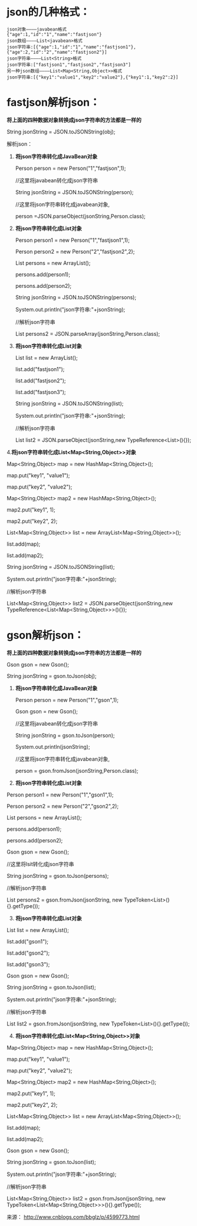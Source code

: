 # json的几种格式：

```
json对象————javabean格式
{"age":1,"id":"1","name":"fastjson"}
json数组————List<javabean>格式
json字符串:[{"age":1,"id":"1","name":"fastjson1"},{"age":2,"id":"2","name":"fastjson2"}]
json字符串————List<String>格式
json字符串:["fastjson1","fastjson2","fastjson3"]
另一种json数组————List<Map<String,Object>>格式
json字符串:[{"key1":"value1","key2":"value2"},{"key1":1,"key2":2}]
```



# fastjson解析json：

**将上面的四种数据对象转换成json字符串的方法都是一样的**

String jsonString = JSON.toJSONString(obj);

解析json：

1. **将json字符串转化成JavaBean对象**

   Person person = new Person("1","fastjson",1);

   //这里将javabean转化成json字符串

   String jsonString = JSON.toJSONString(person);

   //这里将json字符串转化成javabean对象,

   person =JSON.parseObject(jsonString,Person.class);

2. **将json字符串转化成List<JavaBean>对象**

   Person person1 = new Person("1","fastjson1",1);

   Person person2 = new Person("2","fastjson2",2);

   List<Person> persons = new ArrayList<Person>();

   persons.add(person1);

   persons.add(person2);

   String jsonString = JSON.toJSONString(persons);

   System.out.println("json字符串:"+jsonString);

   //解析json字符串

   List<Person> persons2 = JSON.parseArray(jsonString,Person.class);

3. **将json字符串转化成List<String>对象**

   List<String> list = new ArrayList<String>();

   list.add("fastjson1");

   list.add("fastjson2");

   list.add("fastjson3");

   String jsonString = JSON.toJSONString(list);

   System.out.println("json字符串:"+jsonString);

   //解析json字符串

   List<String> list2 = JSON.parseObject(jsonString,new TypeReference<List<String>>(){}); 

 

4.**将json字符串转化成List<Map<String,Object>>对象** 

Map<String,Object> map = new HashMap<String,Object>();

map.put("key1", "value1");

map.put("key2", "value2");

Map<String,Object> map2 = new HashMap<String,Object>();

map2.put("key1", 1);

map2.put("key2", 2);

List<Map<String,Object>> list = new ArrayList<Map<String,Object>>();

list.add(map);

list.add(map2);

String jsonString = JSON.toJSONString(list);

System.out.println("json字符串:"+jsonString);

//解析json字符串

List<Map<String,Object>> list2 = JSON.parseObject(jsonString,new TypeReference<List<Map<String,Object>>>(){});

# gson解析json：

**将上面的四种数据对象转换成json字符串的方法都是一样的**

   Gson gson = new Gson();

   String jsonString = gson.toJson(obj);

1. **将json字符串转化成JavaBean对象**

   Person person = new Person("1","gson",1);

   Gson gson = new Gson();

   //这里将javabean转化成json字符串

   String jsonString = gson.toJson(person);

   System.out.println(jsonString);

   //这里将json字符串转化成javabean对象,

   person = gson.fromJson(jsonString,Person.class);

2.  **将json字符串转化成List<JavaBean>对象**

   Person person1 = new Person("1","gson1",1);

   Person person2 = new Person("2","gson2",2);

   List<Person> persons = new ArrayList<Person>();

   persons.add(person1);

   persons.add(person2);

   Gson gson = new Gson();

   //这里将lsit<javabean>转化成json字符串

   String jsonString = gson.toJson(persons);

   //解析json字符串

   List<Person> persons2 = gson.fromJson(jsonString, new TypeToken<List<Person>>(){}.getType());

3.  **将json字符串转化成List<String>对象**

   List<String> list = new ArrayList<String>();

   list.add("gson1");

   list.add("gson2");

   list.add("gson3");

   Gson gson = new Gson();

   String jsonString = gson.toJson(list);

   System.out.println("json字符串:"+jsonString); 

   //解析json字符串

   List<String> list2 = gson.fromJson(jsonString, new TypeToken<List<String>>(){}.getType());

4.  **将json字符串转化成List<Map<String,Object>>对象**

   Map<String,Object> map = new HashMap<String,Object>();

   map.put("key1", "value1");

   map.put("key2", "value2");

   Map<String,Object> map2 = new HashMap<String,Object>();

   map2.put("key1", 1);

   map2.put("key2", 2);

   List<Map<String,Object>> list = new ArrayList<Map<String,Object>>();

   list.add(map);

   list.add(map2);

   Gson gson =  new Gson();

   String jsonString = gson.toJson(list);

   System.out.println("json字符串:"+jsonString);

   //解析json字符串

   List<Map<String,Object>> list2 = gson.fromJson(jsonString, new TypeToken<List<Map<String,Object>>>(){}.getType());

   来源： <http://www.cnblogs.com/bbglz/p/4599773.html>
